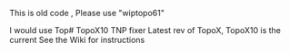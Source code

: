 This is old code , Please use "wiptopo61"


I would use Top# TopoX10
TNP fixer
Latest rev of TopoX, TopoX10 is the current
See the Wiki for instructions
